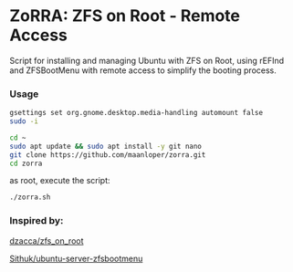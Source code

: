 # ZoRRA: ZFS on Root - Remote Access
Script for installing and managing Ubuntu with ZFS on Root, using rEFInd and ZFSBootMenu with remote access to simplify the booting process.

### Usage

```bash
gsettings set org.gnome.desktop.media-handling automount false
sudo -i 
```

```bash
cd ~
sudo apt update && sudo apt install -y git nano
git clone https://github.com/maanloper/zorra.git
cd zorra
```

as root, execute the script:
```bash
./zorra.sh
```

### Inspired by:
[dzacca/zfs_on_root](https://github.com/dzacca/zfs_on_root)

[Sithuk/ubuntu-server-zfsbootmenu](https://github.com/Sithuk/ubuntu-server-zfsbootmenu)
